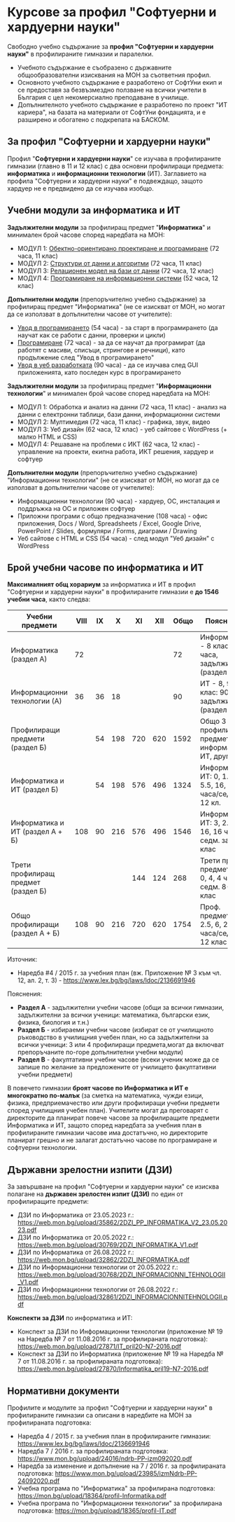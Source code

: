 # Курсове за профил "Софтуерни и хардуерни науки"

Свободно учебно съдържание за **профил "Софтуерни и хардуерни науки"** в профилираните гимназии и паралелки.
 - Учебното съдържание е съобразено с държавните общообразователни изисквания на МОН за съответния профил.
 - Основното учебното съдържание е разработено от СофтУни екип и се предоставя за безвъзмездно ползване на всички учители в България с цел некомерсиално преподаване в училище.
 - Допълнителното учебното съдържание е разработено по проект "ИТ кариера", на базата на материали от СофтУни фондацията, и е разширено и обогатено с подкрепата на БАСКОМ.

## За профил "Софтуерни и хардуерни науки"

Профил "**Софтуерни и хардуерни науки**" се изучава в профилираните гимназии (главно в 11 и 12 клас) с два основни профилиращи предмета: **информатика** и **информационни технологии** (ИТ). Заглавието на профила "Софтуерни и хардуерни науки" е подвеждащо, защото хардуер не е предвидено да се изучава изобщо.

## Учебни модули за информатика и ИТ

**Задължителни модули** за профилиращ предмет "**Информатика**" и минимален брой часове според наредбата на МОН:
 - МОДУЛ 1: [Обектно-ориентирано проектиране и програмиране](https://github.com/BG-IT-Edu/School-Programming/tree/main/Courses/Software-Sciences/Module-1-OOP) (72 часа, 11 клас)
 - МОДУЛ 2: [Структури от данни и алгоритми](https://github.com/BG-IT-Edu/School-Programming/tree/main/Courses/Software-Sciences/Module-2-DS-and-Algo) (72 часа, 11 клас)
 - МОДУЛ 3: [Релационен модел на бази от данни](https://github.com/BG-IT-Edu/School-Programming/tree/main/Courses/Software-Sciences/Module-3-Databases) (72 часа, 12 клас)
 - МОДУЛ 4: [Програмиране на информационни системи](https://github.com/BG-IT-Edu/School-Programming/tree/main/Courses/Software-Sciences/Module-4-Information-Systems) (52 часа, 12 клас)

**Допълнителни модули** (препоръчително учебно съдържание) за профилиращ предмет "Информатика" (не се изискват от МОН, но могат да се използват в допълнителни часове от учителите):
 - [Увод в програмирането](https://github.com/BG-IT-Edu/School-Programming/tree/main/Courses/Applied-Programmer/Programming-Basics) (54 часа) - за старт в програмирането (да научат как се работи с данни, проверки и цикли)
 - [Програмиране](https://github.com/BG-IT-Edu/School-Programming/tree/main/Courses/Applied-Programmer/Programming-Fundamentals) (72 часа) - за да се научат да програмират (да работят с масиви, списъци, стрингове и речници), като продължение след "Увод в програмирането"
 - [Увод в уеб разработката](https://github.com/BG-IT-Edu/School-Programming/tree/main/Courses/Applied-Programmer/Internet-and-Web-Development) (90 часа) - да се изучава след GUI приложенията, като последен курс в програмирането

**Задължителни модули** за профилиращ предмет "**Информационни технологии**" и минимален брой часове според наредбата на МОН:
 - МОДУЛ 1: Обработка и анализ на данни (72 часа, 11 клас) - анализ на данни с електронни таблици, бази данни, информационни системи
 - МОДУЛ 2: Мултимедия (72 часа, 11 клас) - графика, звук, видео
 - МОДУЛ 3: Уеб дизайн (62 часа, 12 клас) - уеб сайтове с WordPress (+ малко HTML и CSS)
 - МОДУЛ 4: Решаване на проблеми с ИКТ (62 часа, 12 клас) - управление на проекти, екипна работа, ИКТ решения, хардуер и софтуер

**Допълнителни модули** (препоръчително учебно съдържание) "Информационни технологии" (не се изискват от МОН, но могат да се използват в допълнителни часове от учителите):
 - Информационни технологии (90 часа) - хардуер, ОС, инсталация и поддръжка на ОС и приложен софтуер
 - Приложни програми с общо предназначение (108 часа) - офис приложения, Docs / Word, Spreadsheets / Excel, Google Drive, PowerPoint / Slides, формуляри / Forms, диаграми / Drawing
 - Уеб сайтове с HTML и CSS (54 часа) - след модул "Уеб дизайн" с WordPress

## Брой учебни часове по информатика и ИТ

**Максималният общ хорариум** за информатика и ИТ в профил "Софтуерни и хардуерни науки" в профилираните гимназии е **до 1546 учебни часа**, както следва:

| Учебни предмети                     | VIII	|	IX	 |	X	  |	XI 	| XII	| Общо | Пояснения |
|-------------------------------------|------|-----|-----|-----|-----|------|-----------|
| Информатика (раздел А)              | 72	  |	  	 |	   	|			 	|	    | 72   | Информатика - 8 клас: 72 часа, задължителни (раздел А)  |
| Информационни технологии (А)        | 36	  |	36	 |	18	 |	   	|	   	|	90   | ИТ - 8, 9, 10 клас: 90 часа, задължителни (раздел А)    | 
| Профилиращи предмети (раздел Б)     |   	  |	54	 |	198	|	720	|	620	|	1592 | Общо 3 профилиращи предмета: информатика, ИТ, друг      |
| Информатика и ИТ (раздел Б)         |      | 54  | 198 | 576 | 496 | 1324 | Информ. и ИТ: 0, 1.5, 5.5, 16, 16 часа/седм. 8-12 кл.   |
| Информатика и ИТ (раздел A + Б)     | 108  | 90  | 216 | 576 | 496 | 1546 | Информ. и ИТ: 3, 2.5, 6, 16, 16 часа/седм. за 8-12 клас |
| Трети профилиращ предмет (раздел Б) |      |     |     | 144 | 124 | 268  | Трети проф. предмет: 0, 0, 0, 4, 4 часа/седм. 8-12 клас |
| Общо профилиращи (раздел А + Б)	    | 108	 |	90 	|	216	|	720	|	620	|	1754 | Проф. предмети: 3, 2.5, 6, 20, 20 часа/седм. 8-12 клас  |

Източник:
  - Наредба #4 / 2015 г. за учебния план (вж. Приложение № 3 към чл. 12, ал. 2, т. 3) - https://www.lex.bg/bg/laws/ldoc/2136691946

Пояснения:
  - **Раздел А** - задължителни учебни часове (общи за всички гимназии, задължителни за всички ученици: математика, български език, физика, биология и т.н.)
  - **Раздел Б** - избираеми учебни часове (избират се от училищното ръководство в училищния учебен план, но са задължителни за всички ученици: 3 или 4 профилиращи предмета,могат да включват препоръчаните по-горе допълнителни учебни модули)
  - **Раздел В** - факултативни учебни часове (всеки ученик може да се запише по желание за предложените от училището факултативни учебни предмети)

В повечето гимназии **броят часове по Информатика и ИТ е многократно по-малък** (за сметка на математика, чужди езици, физика, предприемачество или други профилиращи учебни предмети според училищния учебен план). Учителите могат да преговарят с директорите да планират повече часове за профилиращите предмети Информатика и ИТ, защото според наредбата за учебния план в профилираните гимназии часове има достатъчно, но директорите планират грешно и не залагат достатъчно часове по програмиране и софтуерни технологии.

## Държавни зрелостни изпити (ДЗИ)

За завършване на профил "Софтуерни и хардуерни науки" се изисква полагане на **държавен зрелостен изпит (ДЗИ)** по един от профилиращите предмети:
  - ДЗИ по Информатика от 23.05.2023 г.: https://web.mon.bg/upload/35862/2DZI_PP_INFORMATIKA_V2_23.05.2023.pdf
  - ДЗИ по Информатика от 20.05.2022 г.: https://web.mon.bg/upload/30769/2DZI_INFORMATIKA_V1.pdf
  - ДЗИ по Информатика от 26.08.2022 г.: https://web.mon.bg/upload/32862/2DZI_INFORMATIKA.pdf
  - ДЗИ по Информационни технологии от 20.05.2022 г.: https://web.mon.bg/upload/30768/2DZI_INFORMACIONNI_TEHNOLOGII_V1.pdf
  - ДЗИ по Информационни технологии от 26.08.2022 г.: https://web.mon.bg/upload/32861/2DZI_INFORMACIONNITEHNOLOGII.pdf

**Конспекти за ДЗИ** по информатика и ИТ:
  - Конспект за ДЗИ по Информационни технологии (приложение № 19 на Наредба № 7 от 11.08.2016 г. за профилираната подготовка): https://web.mon.bg/upload/27871/IT_pril20-N7-2016.pdf
  - Конспект за ДЗИ по Информатика (приложение № 19 на Наредба № 7 от 11.08.2016 г. за профилираната подготовка): https://web.mon.bg/upload/27870/Informatika_pril19-N7-2016.pdf

## Нормативни документи

Профилите и модулите за профил "Софтуерни и хардуерни науки" в профилираните гимназии са описани в наредбите на МОН за профилираната подготовка:
 - Наредба 4 / 2015 г. за учебния план в профилираните гимназии: https://www.lex.bg/bg/laws/ldoc/2136691946
 - Наредба 7 / 2016 г. за профилираната подготовка: https://www.mon.bg/upload/24016/ndrb-PP-izm092020.pdf
 - Наредба за изменение и допълнение на 7 / 2016 г. за профилираната подготовка: https://www.mon.bg/upload/23985/izmNdrb-PP-24092020.pdf
 - Учебна програма по "Информатика" за профилирана подготовка: https://mon.bg/upload/18364/profil-Informatika.pdf
 - Учебна програма по "Информационни технологии" за профилирана подготовка: https://mon.bg/upload/18365/profil-IT.pdf
